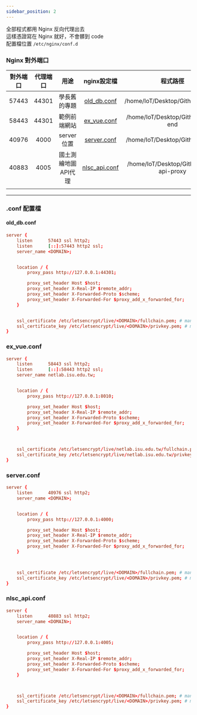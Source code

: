 ```yaml
---
sidebar_position: 2
---
```



全部程式都用 Nginx 反向代理出去  
這樣憑證寫在 Nginx 就好，不會髒到 code  
配置檔位置 `/etc/nginx/conf.d`  

### Nginx 對外端口  

|對外端口|代理端口|用途|nginx設定檔|程式路徑|
|:-:|:-:|:-:|:-:|:-:|
| 57443 | 44301 | 學長舊的專題 | [old_db.conf](#old_dbconf) | /home/IoT/Desktop/Github/theweb |
| 58443 | 44301 | 範例前端網站 | [ex_vue.conf](#ex_vueconf) | /home/IoT/Desktop/Github/front-end |
| 40976 | 4000 | server位置 | [server.conf](#serverconf) | /home/IoT/Desktop/Github/server |
| 40883 | 4005 | 國土測繪地圖API代理 | [nlsc_api.conf](#nlsc_apiconf) | /home/IoT/Desktop/Github/nlsc-api-proxy |
|  |  |  |  |  |




------------------------------  


### .conf 配置檔

#### old_db.conf
```conf
server {
    listen      57443 ssl http2;
    listen      [::]:57443 http2 ssl;
    server_name <DOMAIN>;


    location / {
        proxy_pass http://127.0.0.1:44301;

        proxy_set_header Host $host;
        proxy_set_header X-Real-IP $remote_addr;
        proxy_set_header X-Forwarded-Proto $scheme;
        proxy_set_header X-Forwarded-For $proxy_add_x_forwarded_for;
    }


    ssl_certificate /etc/letsencrypt/live/<DOMAIN>/fullchain.pem; # managed by Certbot
    ssl_certificate_key /etc/letsencrypt/live/<DOMAIN>/privkey.pem; # managed by Certbot
}
```


### ex_vue.conf
```conf
server {
    listen      58443 ssl http2;
    listen      [::]:58443 http2 ssl;
    server_name netlab.isu.edu.tw;


    location / {
        proxy_pass http://127.0.0.1:8010;

        proxy_set_header Host $host;
        proxy_set_header X-Real-IP $remote_addr;
        proxy_set_header X-Forwarded-Proto $scheme;
        proxy_set_header X-Forwarded-For $proxy_add_x_forwarded_for;
    }



    ssl_certificate /etc/letsencrypt/live/netlab.isu.edu.tw/fullchain.pem; # managed by Certbot
    ssl_certificate_key /etc/letsencrypt/live/netlab.isu.edu.tw/privkey.pem; # managed by Certbot
}
```


### server.conf
```conf
server {
    listen      40976 ssl http2;
    server_name <DOMAIN>;


    location / {
        proxy_pass http://127.0.0.1:4000;

        proxy_set_header Host $host;
        proxy_set_header X-Real-IP $remote_addr;
        proxy_set_header X-Forwarded-Proto $scheme;
        proxy_set_header X-Forwarded-For $proxy_add_x_forwarded_for;
    }



    ssl_certificate /etc/letsencrypt/live/<DOMAIN>/fullchain.pem; # managed by Certbot
    ssl_certificate_key /etc/letsencrypt/live/<DOMAIN>/privkey.pem; # managed by Certbot
}
```


### nlsc_api.conf
```conf
server {
    listen      40883 ssl http2;
    server_name <DOMAIN>;


    location / {
        proxy_pass http://127.0.0.1:4005;

        proxy_set_header Host $host;
        proxy_set_header X-Real-IP $remote_addr;
        proxy_set_header X-Forwarded-Proto $scheme;
        proxy_set_header X-Forwarded-For $proxy_add_x_forwarded_for;
    }



    ssl_certificate /etc/letsencrypt/live/<DOMAIN>/fullchain.pem; # managed by Certbot
    ssl_certificate_key /etc/letsencrypt/live/<DOMAIN>/privkey.pem; # managed by Certbot
}
```